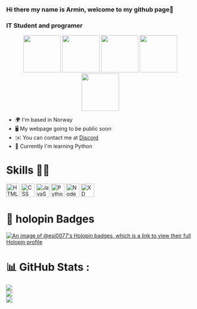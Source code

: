 ### Hi there my name is Armin, welcome to my github page👋
### IT Student and programer

<p align="center">
  <img src="https://static.vecteezy.com/system/resources/previews/027/127/463/original/javascript-logo-javascript-icon-transparent-free-png.png" width="100">
  <img src="https://cdn.freebiesupply.com/logos/large/2x/css3-logo-png-transparent.png" width="100">
  <img src="https://uxwing.com/wp-content/themes/uxwing/download/brands-and-social-media/electron-icon.png" width="100">
  <img src="https://encrypted-tbn0.gstatic.com/images?q=tbn:ANd9GcS7cmmOu4xUkNNZlk-qh4r47i9n6R1mLQD-3Q&s" width="100">
  <img src="https://upload.wikimedia.org/wikipedia/commons/thumb/9/9a/Visual_Studio_Code_1.35_icon.svg/512px-Visual_Studio_Code_1.35_icon.svg.png?20210804221519" width="100">
</p>

* 🌍  I'm based in Norway
* 🖥️  My webpage going to be public soon
* ✉️  You can contact me at [Discord](https://discord.gg/926Xba54r7)
* 🧠  Currently I'm learning Python

# Skills 💪🏻

<p align="left">
<img src="https://uxwing.com/wp-content/themes/uxwing/download/brands-and-social-media/html-icon.png" width="36" height="36" alt="HTML" />
<img src="https://cdn-icons-png.freepik.com/512/136/136527.png" width="36" height="36" alt="CSS" />
<img src="https://raw.githubusercontent.com/danielcranney/readme-generator/main/public/icons/skills/javascript-colored.svg" width="36" height="36" alt="JavaScript" />
<img src="https://raw.githubusercontent.com/danielcranney/readme-generator/main/public/icons/skills/python-colored.svg" width="36" height="36" alt="Python" />
<img src="https://raw.githubusercontent.com/danielcranney/readme-generator/main/public/icons/skills/nodejs-colored.svg" width="36" height="36" alt="NodeJS" />
<img src="https://i.imgur.com/JCGbVI0.png" width="36" height="36" alt="XD" />
</p>

<!-- # Wakatime Stats 🚀 -->

<!--START_SECTION:waka-->
<!--END_SECTION:waka-->
# 🤖 holopin Badges 
[![An image of @esi0077's Holopin badges, which is a link to view their full Holopin profile](https://holopin.me/esi0077)](https://holopin.io/@esi0077)

# 📊 GitHub Stats :
![](https://github-readme-stats.vercel.app/api?username=esi0077&theme=vue-dark&hide_border=true&include_all_commits=true&count_private=true)<br/>
![](https://github-readme-streak-stats.herokuapp.com/?user=esi0077&theme=vue-dark&hide_border=true)<br/>
![](https://github-readme-stats.vercel.app/api/top-langs/?username=esi0077&theme=vue-dark&hide_border=true&include_all_commits=true&count_private=true&layout=compact)

